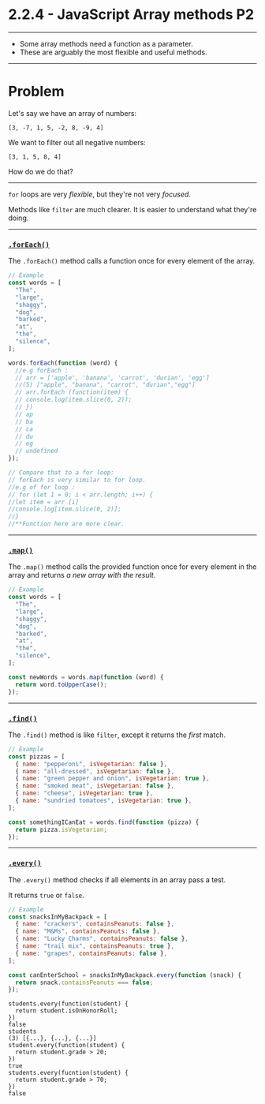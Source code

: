 # 2.2.4 - JavaScript Array methods P2

---

- Some array methods need a function as a parameter.
- These are arguably the most flexible and useful methods.

---

# Problem

Let's say we have an array of numbers:

`[3, -7, 1, 5, -2, 8, -9, 4]`

We want to filter out all negative numbers:

`[3, 1, 5, 8, 4]`

How do we do that?

<!-- let arr= [3, -7, 1, 5, -2, 8, -9, 4];
undefined
let positiveArr = []
undefined
for (let 1 = 0; 1 < arr.length 1 += 1) {
  let currentItem = arr [1];
  if (currentItem > 0) {
    positiveArr.push(currentItem);
  }
}
5
positiveArr
(5) [3, 1, 5, 8, 4]

// OR with 'filter' //

[3, -7, 1, 5, -2, 8, -9, 4];
let newPositiveArray = arr.filter(function checkIfPositive(item){
  return item > 0;
})
undefined
newPositiveArray
(5) [3, 1, 5, 8, 4]
let negativeItems = arr.filter(function /putnamehere/(item){
  return item < 0;
})
undefined
negativeItems
(3) [-7, -2, -9]

**Filter goes to item one by one and call function once for each of them. If function goes true it keeps that item otherwise it reject the item. Filter dosen't change the Array.**

 -->

---

`for` loops are very _flexible_, but they're not very _focused_.

Methods like `filter` are much clearer. It is easier to understand what they're doing.

---

### [`.forEach()`](https://www.w3schools.com/jsreF/jsref_foreach.asp)

The `.forEach()` method calls a function once for every element of the array.

<!-- Similar to forLoop -->

```js
// Example
const words = [
  "The",
  "large",
  "shaggy",
  "dog",
  "barked",
  "at",
  "the",
  "silence",
];

words.forEach(function (word) {
  //e.g forEach :
  // arr = ['apple', 'banana', 'carrot', 'durian', 'egg']
  //(5) ["apple", "banana", "carrot", "durian","egg"]
  // arr.forEach (function(item) {
  // console.log(item.slice(0, 2));
  // })
  // ap
  // ba
  // ca
  // du
  // eg
  // undefined
});

// Compare that to a for loop:
// forEach is very similar to for loop.
//e.g of for loop :
// for (let 1 = 0; i < arr.length; i++) {
//let item = arr [i]
//console.log[item.slice(0, 2)];
//}
//**Function here are more clear.
```

---

### [`.map()`](https://www.w3schools.com/jsreF/jsref_map.asp)

The `.map()` method calls the provided function once for every element in the array and returns _a new array with the result_.

```js
// Example
const words = [
  "The",
  "large",
  "shaggy",
  "dog",
  "barked",
  "at",
  "the",
  "silence",
];

const newWords = words.map(function (word) {
  return word.toUpperCase();
});
```

<!-- arr = [1, 2, 3, 4, 5]
(5) [1, 2, 3, 4, 5]
arr.map(function[item] {
  return item ** 2;
})
(5) [1, 4, 9, 16, 25]
arr
(5) [1, 2, 3, 4, 5]

//OR//
arr.map(function[item] {
  return item - 2;
})
(5) [-1, 0, 1, 2, 3]


**Produce new Array but with same
** Difference with filter vs map


-> Filter
Filter dosen't change the item it only produce subset. What less than the items. Don't want to change the item just want some of them. Filter a condition. Almost all case give a boolean.

const students = [
{ name: 'annie', grande: 94},
{ name: 'bernie', grade: 42},
{ name: 'caroline', grade: 85},
];
undefined
students.filter(function(student) {
  return student.grade < 60;
});
...
0: (name: "bernie, grade: 42)



-> Map
Map produce Array of same link but with different item

arr = [1, 2, 3, 4, 5]
arr.map(function[item] {
  return item - 2;
})
(5) [-1, 0, 1, 2, 3]

-->

---

### [`.find()`](https://www.w3schools.com/jsreF/jsref_find.asp)

The `.find()` method is like `filter`, except it returns the _first_ match.

<!-- Same as filter but return only a single thing -->

```js
// Example
const pizzas = [
  { name: "pepperoni", isVegetarian: false },
  { name: "all-dressed", isVegetarian: false },
  { name: "green pepper and onion", isVegetarian: true },
  { name: "smoked meat", isVegetarian: false },
  { name: "cheese", isVegetarian: true },
  { name: "sundried tomatoes", isVegetarian: true },
];

const somethingICanEat = words.find(function (pizza) {
  return pizza.isVegetarian;
});
```

---

### [`.every()`](https://www.w3schools.com/jsref/jsref_every.asp)

The `.every()` method checks if all elements in an array pass a test.

It returns `true` or `false`.

```js
// Example
const snacksInMyBackpack = [
  { name: "crackers", containsPeanuts: false },
  { name: "M&Ms", containsPeanuts: false },
  { name: "Lucky Charms", containsPeanuts: false },
  { name: "trail mix", containsPeanuts: true },
  { name: "grapes", containsPeanuts: false },
];

const canEnterSchool = snacksInMyBackpack.every(function (snack) {
  return snack.containsPeanuts === false;
});
```

<!-- Super useful -->
<!-- eg.
students
0: { name: 'annie', grande: 94, isOnHonorRoll: true}
1: { name: 'bernie', grade: 42, isOnHonorRoll: false}
2: { name: 'caroline', grade: 85, isOnHonorRoll: true}
let areAllStudentInHornorRoll;
undefined
for [let i = 0; 1< students.length; 1++] {
  let student = students [1];

  if [student.isOnHonorRoll === false] {
areAllStudentInHornorRoll = false;
  }
}
undefined

///

students.every(function[student] {
  return student.isOnHonorRoll;
})
false

OR
students.every(function[student] {
  return student.grade > 20;
})
true

 -->

```
students.every(function(student) {
  return student.isOnHonorRoll;
})
false
students
(3) [{...}, {...}, {...}]
student.every(function(student) {
  return student.grade > 20;
})
true
students.every(fucntion(student) {
  return student.grade > 70;
})
false
```
